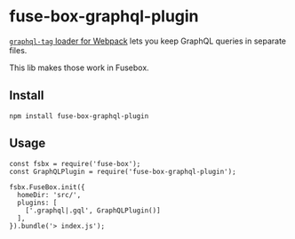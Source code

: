 # fuse-box-graphql-plugin

[`graphql-tag` loader for Webpack](http://dev.apollodata.com/react/webpack.html) lets you keep GraphQL queries in separate files.

This lib makes those work in Fusebox.

## Install

```
npm install fuse-box-graphql-plugin
```

## Usage

```
const fsbx = require('fuse-box');
const GraphQLPlugin = require('fuse-box-graphql-plugin');

fsbx.FuseBox.init({
  homeDir: 'src/',
  plugins: [
    ['.graphql|.gql', GraphQLPlugin()]
  ],
}).bundle('> index.js');
```
